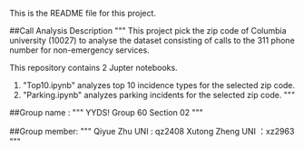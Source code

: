This is the README file for this project.

##Call Analysis Description
"""
This project pick the zip code of Columbia university (10027) to analyse the dataset consisting of calls to the 311 phone number for non-emergency services.

This repository contains 2 Jupter notebooks.
1. "Top10.ipynb" analyzes top 10 incidence types for the selected zip code.
2. "Parking.ipynb" analyzes parking incidents for the selected zip code.
"""


##Group name : 
"""
YYDS!
Group 60  Section 02
"""


##Group member:
"""
Qiyue Zhu  UNI : qz2408
Xutong Zheng  UNI ：xz2963
"""
